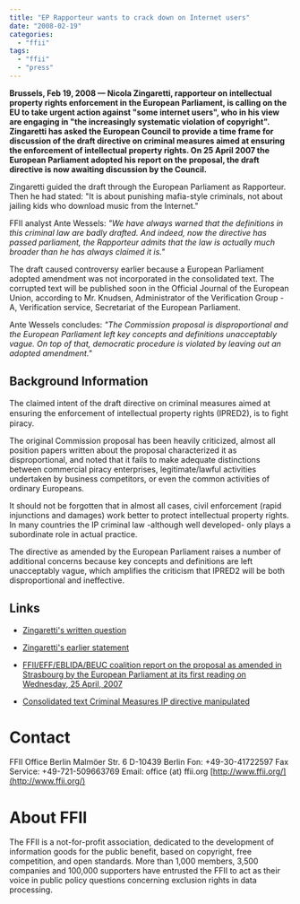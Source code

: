 ```yaml
---
title: "EP Rapporteur wants to crack down on Internet users"
date: "2008-02-19"
categories: 
  - "ffii"
tags: 
  - "ffii"
  - "press"
---
```


**Brussels, Feb 19, 2008 — Nicola Zingaretti, rapporteur on intellectual property rights enforcement in the European Parliament, is calling on the EU to take urgent action against "some internet users", who in his view are engaging in "the increasingly systematic violation of copyright". Zingaretti has asked the European Council to provide a time frame for discussion of the draft directive on criminal measures aimed at ensuring the enforcement of intellectual property rights. On 25 April 2007 the European Parliament adopted his report on the proposal, the draft directive is now awaiting discussion by the Council.**

Zingaretti guided the draft through the European Parliament as Rapporteur. Then he had stated: "It is about punishing mafia-style criminals, not about jailing kids who download music from the Internet."

FFII analyst Ante Wessels: _"We have always warned that the definitions in this criminal law are badly drafted. And indeed, now the directive has passed parliament, the Rapporteur admits that the law is actually much broader than he has always claimed it is."_

The draft caused controversy earlier because a European Parliament adopted amendment was not incorporated in the consolidated text. The corrupted text will be published soon in the Official Journal of the European Union, according to Mr. Knudsen, Administrator of the Verification Group - A, Verification service, Secretariat of the European Parliament.

Ante Wessels concludes: _"The Commission proposal is disproportional and the European Parliament left key concepts and definitions unacceptably vague. On top of that, democratic procedure is violated by leaving out an adopted amendment."_

## Background Information

The claimed intent of the draft directive on criminal measures aimed at ensuring the enforcement of intellectual property rights (IPRED2), is to ﬁght piracy.

The original Commission proposal has been heavily criticized, almost all position papers written about the proposal characterized it as disproportional, and noted that it fails to make adequate distinctions between commercial piracy enterprises, legitimate/lawful activities undertaken by business competitors, or even the common activities of ordinary Europeans.

It should not be forgotten that in almost all cases, civil enforcement (rapid injunctions and damages) work better to protect intellectual property rights. In many countries the IP criminal law -although well developed- only plays a subordinate role in actual practice.

The directive as amended by the European Parliament raises a number of additional concerns because key concepts and definitions are left unacceptably vague, which amplifies the criticism that IPRED2 will be both disproportional and ineffective.

## Links

- [Zingaretti's written question](http://www.europarl.europa.eu/sides/getDoc.do?pubRef=-//EP//TEXT+WQ+P-2008-0541+0+DOC+XML+V0//EN&language=EN)
    
- [Zingaretti's earlier statement](http://www.chinapost.com.tw/news/archives/business/2007427/108171.htm)
    
- [FFII/EFF/EBLIDA/BEUC coalition report on the proposal as amended in Strasbourg by the European Parliament at its first reading on Wednesday, 25 April, 2007](http://action.ffii.org/ipred2/Report_on_EP_vote)
    
- [Consolidated text Criminal Measures IP directive manipulated](http://action.ffii.org/ipred2/Mistake_in_EP_provisional_consolidated_text_Criminal_Measures_IP_directive)
    

# Contact

FFII Office Berlin Malmöer Str. 6 D-10439 Berlin Fon: +49-30-41722597 Fax Service: +49-721-509663769 Email: office (at) ffii.org [http://www.ffii.org/](http://www.ffii.org/)

# About FFII

The FFII is a not-for-profit association, dedicated to the development of information goods for the public benefit, based on copyright, free competition, and open standards. More than 1,000 members, 3,500 companies and 100,000 supporters have entrusted the FFII to act as their voice in public policy questions concerning exclusion rights in data processing.
